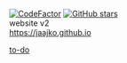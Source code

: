 <a href="https://www.codefactor.io/repository/github/jaajko/jaajko.github.io"><img src="https://www.codefactor.io/repository/github/jaajko/jaajko.github.io/badge" alt="CodeFactor" /></a>
<a href="https://github.com/jaajko/jaajko.github.io/stargazers"><img alt="GitHub stars" src="https://img.shields.io/github/stars/jaajko/jaajko.github.io"></a>
<br>
website v2 <br>
https://jaajko.github.io <br>

<a href="https://github.com/users/jaajko/projects/1">to-do</a>
